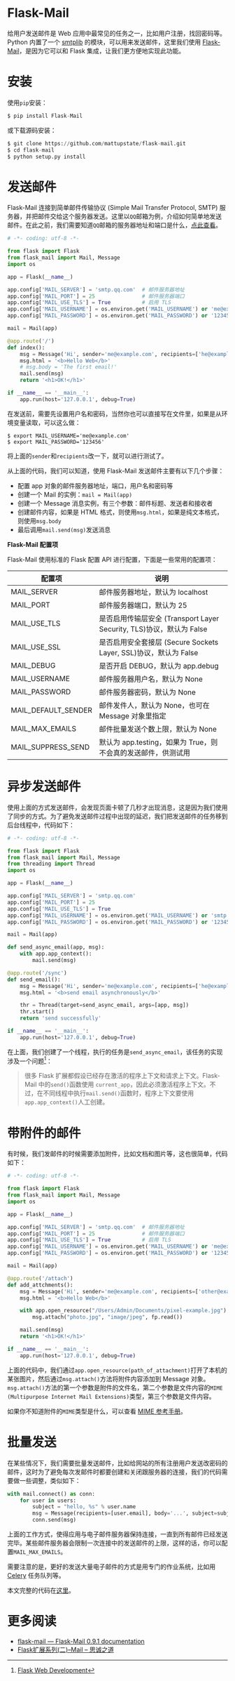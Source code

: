 # Flask-Mail

给用户发送邮件是 Web 应用中最常见的任务之一，比如用户注册，找回密码等。Python 内置了一个 [smtplib](http://www.runoob.com/python/python-email.html) 的模块，可以用来发送邮件，这里我们使用 [Flask-Mail](https://pythonhosted.org/Flask-Mail/)，是因为它可以和 Flask 集成，让我们更方便地实现此功能。

# 安装

使用`pip`安装：

```python
$ pip install Flask-Mail
```

或下载源码安装：

```python
$ git clone https://github.com/mattupstate/flask-mail.git
$ cd flask-mail
$ python setup.py install
```

# 发送邮件

Flask-Mail 连接到简单邮件传输协议 (Simple Mail Transfer Protocol, SMTP) 服务器，并把邮件交给这个服务器发送。这里以`QQ`邮箱为例，介绍如何简单地发送邮件。在此之前，我们需要知道`QQ`邮箱的服务器地址和端口是什么，[点此查看](https://kf.qq.com/faq/120322fu63YV130422nqIrqu.html)。

```python
# -*- coding: utf-8 -*-

from flask import Flask
from flask_mail import Mail, Message
import os

app = Flask(__name__)

app.config['MAIL_SERVER'] = 'smtp.qq.com'  # 邮件服务器地址
app.config['MAIL_PORT'] = 25               # 邮件服务器端口
app.config['MAIL_USE_TLS'] = True          # 启用 TLS
app.config['MAIL_USERNAME'] = os.environ.get('MAIL_USERNAME') or 'me@example.com'
app.config['MAIL_PASSWORD'] = os.environ.get('MAIL_PASSWORD') or '123456'

mail = Mail(app)

@app.route('/')
def index():
    msg = Message('Hi', sender='me@example.com', recipients=['he@example.com'])
    msg.html = '<b>Hello Web</b>'
    # msg.body = 'The first email!'
    mail.send(msg)
    return '<h1>OK!</h1>'

if __name__ == '__main__':
    app.run(host='127.0.0.1', debug=True)
```

在发送前，需要先设置用户名和密码，当然你也可以直接写在文件里，如果是从环境变量读取，可以这么做：

```
$ export MAIL_USERNAME='me@example.com'
$ export MAIL_PASSWORD='123456'
```

将上面的`sender`和`recipients`改一下，就可以进行测试了。

从上面的代码，我们可以知道，使用 Flask-Mail 发送邮件主要有以下几个步骤：

- 配置 app 对象的邮件服务器地址，端口，用户名和密码等
- 创建一个 Mail 的实例：`mail = Mail(app)`
- 创建一个 Message 消息实例，有三个参数：邮件标题、发送者和接收者
- 创建邮件内容，如果是 HTML 格式，则使用`msg.html`，如果是纯文本格式，则使用`msg.body`
- 最后调用`mail.send(msg)`发送消息

**Flask-Mail 配置项**

Flask-Mail 使用标准的 Flask 配置 API 进行配置，下面是一些常用的配置项：

| 配置项 | 说明 |
| --- | --- |
| MAIL_SERVER  | 邮件服务器地址，默认为 localhost |
| MAIL_PORT | 邮件服务器端口，默认为 25 |
| MAIL_USE_TLS | 是否启用传输层安全 (Transport Layer Security, TLS)协议，默认为 False |
| MAIL_USE_SSL | 是否启用安全套接层 (Secure Sockets Layer, SSL)协议，默认为 False |
| MAIL_DEBUG | 是否开启 DEBUG，默认为 app.debug |
| MAIL_USERNAME | 邮件服务器用户名，默认为 None |
| MAIL_PASSWORD | 邮件服务器密码，默认为 None |
| MAIL_DEFAULT_SENDER | 邮件发件人，默认为 None，也可在 Message 对象里指定 |
| MAIL_MAX_EMAILS | 邮件批量发送个数上限，默认为 None |
| MAIL_SUPPRESS_SEND | 默认为 app.testing，如果为 True，则不会真的发送邮件，供测试用 |

# 异步发送邮件

使用上面的方式发送邮件，会发现页面卡顿了几秒才出现消息，这是因为我们使用了同步的方式。为了避免发送邮件过程中出现的延迟，我们把发送邮件的任务移到后台线程中，代码如下：

```python
# -*- coding: utf-8 -*-

from flask import Flask
from flask_mail import Mail, Message
from threading import Thread
import os

app = Flask(__name__)

app.config['MAIL_SERVER'] = 'smtp.qq.com'
app.config['MAIL_PORT'] = 25
app.config['MAIL_USE_TLS'] = True
app.config['MAIL_USERNAME'] = os.environ.get('MAIL_USERNAME') or 'smtp.example.com'
app.config['MAIL_PASSWORD'] = os.environ.get('MAIL_PASSWORD') or '123456'

mail = Mail(app)

def send_async_email(app, msg):
    with app.app_context():
        mail.send(msg)

@app.route('/sync')
def send_email():
    msg = Message('Hi', sender='me@example.com', recipients=['he@example.com'])
    msg.html = '<b>send email asynchronously</b>'

    thr = Thread(target=send_async_email, args=[app, msg])
    thr.start()
    return 'send successfully'

if __name__ == '__main__':
    app.run(host='127.0.0.1', debug=True)
```

在上面，我们创建了一个线程，执行的任务是`send_async_email`，该任务的实现涉及一个问题[^1]：

> 很多 Flask 扩展都假设已经存在激活的程序上下文和请求上下文。Flask-Mail 中的`send()`函数使用 `current_app`，因此必须激活程序上下文。不过，在不同线程中执行`mail.send()`函数时，程序上下文要使用 `app.app_context()`人工创建。

# 带附件的邮件

有时候，我们发邮件的时候需要添加附件，比如文档和图片等，这也很简单，代码如下：

```python
# -*- coding: utf-8 -*-

from flask import Flask
from flask_mail import Mail, Message
import os

app = Flask(__name__)

app.config['MAIL_SERVER'] = 'smtp.qq.com'  # 邮件服务器地址
app.config['MAIL_PORT'] = 25               # 邮件服务器端口
app.config['MAIL_USE_TLS'] = True          # 启用 TLS
app.config['MAIL_USERNAME'] = os.environ.get('MAIL_USERNAME') or 'me@example.com'
app.config['MAIL_PASSWORD'] = os.environ.get('MAIL_PASSWORD') or '123456'

mail = Mail(app)

@app.route('/attach')
def add_attchments():
    msg = Message('Hi', sender='me@example.com', recipients=['other@example.com'])
    msg.html = '<b>Hello Web</b>'

    with app.open_resource("/Users/Admin/Documents/pixel-example.jpg") as fp:
        msg.attach("photo.jpg", "image/jpeg", fp.read())

    mail.send(msg)
    return '<h1>OK!</h1>'

if __name__ == '__main__':
    app.run(host='127.0.0.1', debug=True)
```

上面的代码中，我们通过`app.open_resource(path_of_attachment)`打开了本机的某张图片，然后通过`msg.attach()`方法将附件内容添加到 Message 对象。`msg.attach()`方法的第一个参数是附件的文件名，第二个参数是文件内容的`MIME (Multipurpose Internet Mail Extensions)`类型，第三个参数是文件内容。

如果你不知道附件的`MIME`类型是什么，可以查看 [MIME 参考手册](http://www.w3school.com.cn/media/media_mimeref.asp)。

# 批量发送

在某些情况下，我们需要批量发送邮件，比如给网站的所有注册用户发送改密码的邮件，这时为了避免每次发邮件时都要创建和关闭跟服务器的连接，我们的代码需要做一些调整，类似如下：

```python
with mail.connect() as conn:
    for user in users:
        subject = "hello, %s" % user.name
        msg = Message(recipients=[user.email], body='...', subject=subject)
        conn.send(msg)
```

上面的工作方式，使得应用与电子邮件服务器保持连接，一直到所有邮件已经发送完毕。某些邮件服务器会限制一次连接中的发送邮件的上限，这样的话，你可以配置`MAIL_MAX_EMAILS`。

需要注意的是，更好的发送大量电子邮件的方式是用专门的作业系统，比如用 [Celery](http://www.celeryproject.org/) 任务队列等。

本文完整的代码在[这里](https://github.com/ethan-funny/flask-demos/blob/ext/flask-mail-demo/app.py)。

# 更多阅读

- [flask-mail — Flask-Mail 0.9.1 documentation](http://www.pythondoc.com/flask-mail/#api)
- [Flask扩展系列(二)–Mail – 思诚之道](http://www.bjhee.com/flask-ext2.html)

[^1]: [Flask Web Development](http://shop.oreilly.com/product/0636920031116.do)


